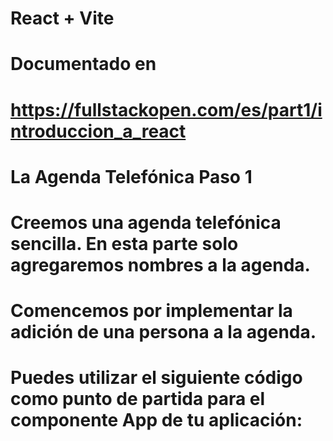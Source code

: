 # React + Vite
# Documentado en 
# https://fullstackopen.com/es/part1/introduccion_a_react

# La Agenda Telefónica Paso 1
# Creemos una agenda telefónica sencilla. En esta parte solo agregaremos nombres a la agenda.

# Comencemos por implementar la adición de una persona a la agenda.

# Puedes utilizar el siguiente código como punto de partida para el componente App de tu aplicación: